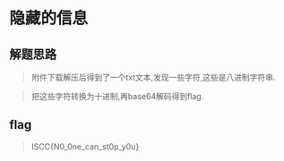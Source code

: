 # 隐藏的信息

## 解题思路

> 附件下载解压后得到了一个txt文本,发现一些字符,这些是八进制字符串.

> 把这些字符转换为十进制,再base64解码得到flag.

## flag

> ISCC{N0_0ne_can_st0p_y0u}